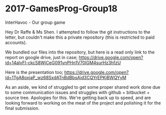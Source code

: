 # 2017-GamesProg-Group18
InterHavoc - Our group game

Hey Dr Raffe & Ms Shen. I attempted to follow the git instructions to the letter,
but couldn't make this a private repository (this is restricted to paid accounts).

We bundled our files into the repository, but here is a read only link to the report
on google drive, just in case;
https://drive.google.com/open?id=14alvFI-ckcS8WjCeG091ynPHn1V70lGM4surHz3hfzU

Here is the presentation too;
https://drive.google.com/open?id=1TgA8oxjaP_wz68SxdATnBdBbsAid3CQYrEPKjBWQYyM


As an aside, we kind of struggled to get some proper shared work done due to some
communication issues and struggles with github + bitbucket + source tree. Apologies
for this. We're getting back up to speed, and are looking forward to working on
the meat of the project and polishing it for the final submission.
